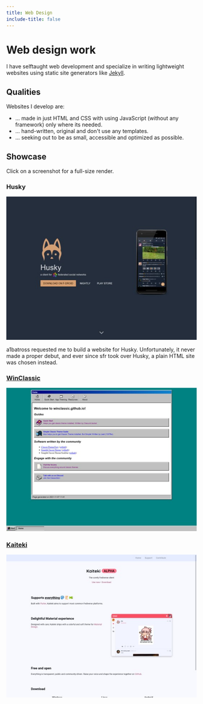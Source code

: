 ```yaml
---
title: Web Design
include-title: false
---
```


# Web design work

I have selftaught web development and specialize in writing lightweight websites using static site generators like [Jekyll](https://jekyllrb.com/).

## Qualities

Websites I develop are:

- ... made in just HTML and CSS with using JavaScript (without any framework) only where its needed.
- ... hand-written, original and don't use any templates.
- ... seeking out to be as small, accessible and optimized as possible.

## Showcase

Click on a screenshot for a full-size render.

### Husky

[![Screenshot of a landing page for Husky a Fediverse client for Android](/img/web-design/husky-thumbnail.jpg)](/img/web-design/husky.png)

a1batross requested me to build a website for Husky. Unfortunately, it never made a proper debut, and ever since sfr took over Husky, a plain HTML site was chosen instead.

### [WinClassic](https://winclassic.github.io/)

[![Screenshot of the homepage of winclassic.github.io styled after Windows 95](/img/web-design/winclassic-thumbnail.jpg)](/img/web-design/winclassic.png)

### [Kaiteki](https://craftplacer.moe/projects/kaiteki)

[![Screenshot of Kaiteki's landing page](/img/web-design/kaiteki-thumbnail.jpg)](/img/web-design/kaiteki.png)